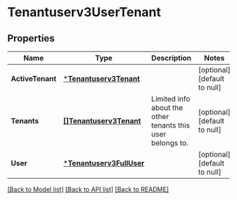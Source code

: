 # Tenantuserv3UserTenant

## Properties
Name | Type | Description | Notes
------------ | ------------- | ------------- | -------------
**ActiveTenant** | [***Tenantuserv3Tenant**](tenantuserv3Tenant.md) |  | [optional] [default to null]
**Tenants** | [**[]Tenantuserv3Tenant**](tenantuserv3Tenant.md) | Limited info about the other tenants this user belongs to. | [optional] [default to null]
**User** | [***Tenantuserv3FullUser**](tenantuserv3FullUser.md) |  | [optional] [default to null]

[[Back to Model list]](../README.md#documentation-for-models) [[Back to API list]](../README.md#documentation-for-api-endpoints) [[Back to README]](../README.md)

